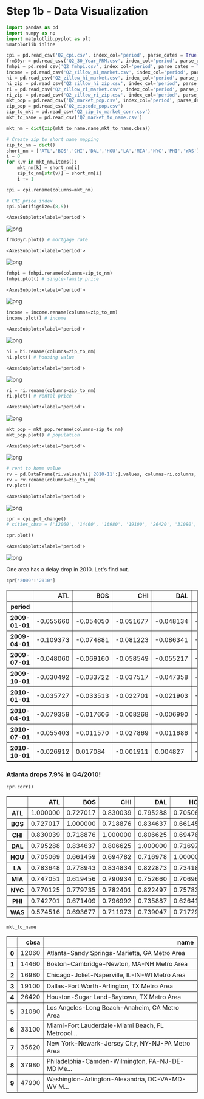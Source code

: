 # Step 1b - Data Visualization


```python
import pandas as pd
import numpy as np
import matplotlib.pyplot as plt
%matplotlib inline
```


```python
cpi = pd.read_csv('Q2_cpi.csv', index_col='period', parse_dates = True)
frm30yr = pd.read_csv('Q2_30_Year_FRM.csv', index_col='period', parse_dates = True)
fmhpi = pd.read_csv('Q2_fmhpi.csv', index_col='period', parse_dates = True)
income = pd.read_csv('Q2_zillow_mi_market.csv', index_col='period', parse_dates = True)
hi = pd.read_csv('Q2_zillow_hi_market.csv', index_col='period', parse_dates = True)
hi_zip = pd.read_csv('Q2_zillow_hi_zip.csv', index_col='period', parse_dates = True)
ri = pd.read_csv('Q2_zillow_ri_market.csv', index_col='period', parse_dates = True)
ri_zip = pd.read_csv('Q2_zillow_ri_zip.csv', index_col='period', parse_dates = True)
mkt_pop = pd.read_csv('Q2_market_pop.csv', index_col='period', parse_dates = True)
zip_pop = pd.read_csv('Q2_zipcode_pop.csv')
zip_to_mkt = pd.read_csv('Q2_zip_to_market_corr.csv')
mkt_to_name = pd.read_csv('Q2_market_to_name.csv')
```


```python
mkt_nm = dict(zip(mkt_to_name.name,mkt_to_name.cbsa))

# Create zip to short name mapping
zip_to_nm = dict()
short_nm = ['ATL','BOS','CHI','DAL','HOU','LA','MIA','NYC','PHI','WAS']
i = 0
for k,v in mkt_nm.items():
    mkt_nm[k] = short_nm[i]
    zip_to_nm[str(v)] = short_nm[i]
    i += 1

cpi = cpi.rename(columns=mkt_nm)
```


```python
# CRE price index
cpi.plot(figsize=(8,5))
```




    <AxesSubplot:xlabel='period'>




    
![png](output_4_1.png)
    



```python
frm30yr.plot() # mortgage rate
```




    <AxesSubplot:xlabel='period'>




    
![png](output_5_1.png)
    



```python
fmhpi = fmhpi.rename(columns=zip_to_nm)
fmhpi.plot() # single-family price
```




    <AxesSubplot:xlabel='period'>




    
![png](output_6_1.png)
    



```python
income = income.rename(columns=zip_to_nm)
income.plot() # income
```




    <AxesSubplot:xlabel='period'>




    
![png](output_7_1.png)
    



```python
hi = hi.rename(columns=zip_to_nm)
hi.plot() # housing value
```




    <AxesSubplot:xlabel='period'>




    
![png](output_8_1.png)
    



```python
ri = ri.rename(columns=zip_to_nm)
ri.plot() # rental price
```




    <AxesSubplot:xlabel='period'>




    
![png](output_9_1.png)
    



```python
mkt_pop = mkt_pop.rename(columns=zip_to_nm)
mkt_pop.plot() # population
```




    <AxesSubplot:xlabel='period'>




    
![png](output_10_1.png)
    



```python
# rent to home value
rv = pd.DataFrame(ri.values/hi['2010-11':].values, columns=ri.columns, index=ri.index)
rv = rv.rename(columns=zip_to_nm)
rv.plot()
```




    <AxesSubplot:xlabel='period'>




    
![png](output_11_1.png)
    



```python
cpr = cpi.pct_change()
# cities_cbsa = ['12060', '14460', '16980', '19100', '26420', '31080', '33100', '35620', '37980', '47900']
```


```python
cpr.plot()
```




    <AxesSubplot:xlabel='period'>




    
![png](output_13_1.png)
    


One area has a delay drop in 2010. Let's find out.


```python
cpr['2009':'2010']
```




<div>
<style scoped>
    .dataframe tbody tr th:only-of-type {
        vertical-align: middle;
    }

    .dataframe tbody tr th {
        vertical-align: top;
    }

    .dataframe thead th {
        text-align: right;
    }
</style>
<table border="1" class="dataframe">
  <thead>
    <tr style="text-align: right;">
      <th></th>
      <th>ATL</th>
      <th>BOS</th>
      <th>CHI</th>
      <th>DAL</th>
      <th>HOU</th>
      <th>LA</th>
      <th>MIA</th>
      <th>NYC</th>
      <th>PHI</th>
      <th>WAS</th>
    </tr>
    <tr>
      <th>period</th>
      <th></th>
      <th></th>
      <th></th>
      <th></th>
      <th></th>
      <th></th>
      <th></th>
      <th></th>
      <th></th>
      <th></th>
    </tr>
  </thead>
  <tbody>
    <tr>
      <th>2009-01-01</th>
      <td>-0.055660</td>
      <td>-0.054050</td>
      <td>-0.051677</td>
      <td>-0.048134</td>
      <td>-0.029282</td>
      <td>-0.063844</td>
      <td>-0.039228</td>
      <td>-0.045434</td>
      <td>-0.037638</td>
      <td>-0.056968</td>
    </tr>
    <tr>
      <th>2009-04-01</th>
      <td>-0.109373</td>
      <td>-0.074881</td>
      <td>-0.081223</td>
      <td>-0.086341</td>
      <td>-0.062443</td>
      <td>-0.075157</td>
      <td>-0.046660</td>
      <td>-0.073077</td>
      <td>-0.036109</td>
      <td>-0.062301</td>
    </tr>
    <tr>
      <th>2009-07-01</th>
      <td>-0.048060</td>
      <td>-0.069160</td>
      <td>-0.058549</td>
      <td>-0.055217</td>
      <td>-0.059517</td>
      <td>-0.053166</td>
      <td>-0.044719</td>
      <td>-0.059384</td>
      <td>-0.043193</td>
      <td>-0.076468</td>
    </tr>
    <tr>
      <th>2009-10-01</th>
      <td>-0.030492</td>
      <td>-0.033722</td>
      <td>-0.037517</td>
      <td>-0.047358</td>
      <td>-0.020384</td>
      <td>-0.059627</td>
      <td>-0.072512</td>
      <td>-0.022863</td>
      <td>-0.030330</td>
      <td>-0.039219</td>
    </tr>
    <tr>
      <th>2010-01-01</th>
      <td>-0.035727</td>
      <td>-0.033513</td>
      <td>-0.022701</td>
      <td>-0.021903</td>
      <td>-0.008874</td>
      <td>-0.025046</td>
      <td>-0.016265</td>
      <td>-0.025794</td>
      <td>-0.018134</td>
      <td>-0.007520</td>
    </tr>
    <tr>
      <th>2010-04-01</th>
      <td>-0.079359</td>
      <td>-0.017606</td>
      <td>-0.008268</td>
      <td>-0.006990</td>
      <td>-0.009897</td>
      <td>-0.018448</td>
      <td>-0.012072</td>
      <td>-0.011378</td>
      <td>-0.017371</td>
      <td>0.011235</td>
    </tr>
    <tr>
      <th>2010-07-01</th>
      <td>-0.055403</td>
      <td>-0.011570</td>
      <td>-0.027869</td>
      <td>-0.011686</td>
      <td>-0.003816</td>
      <td>-0.003229</td>
      <td>-0.021465</td>
      <td>0.001467</td>
      <td>-0.012627</td>
      <td>0.017132</td>
    </tr>
    <tr>
      <th>2010-10-01</th>
      <td>-0.026912</td>
      <td>0.017084</td>
      <td>-0.001911</td>
      <td>0.004827</td>
      <td>-0.000527</td>
      <td>0.004137</td>
      <td>-0.017553</td>
      <td>0.010902</td>
      <td>-0.019052</td>
      <td>0.006169</td>
    </tr>
  </tbody>
</table>
</div>



### Atlanta drops 7.9% in Q4/2010!


```python
cpr.corr()
```




<div>
<style scoped>
    .dataframe tbody tr th:only-of-type {
        vertical-align: middle;
    }

    .dataframe tbody tr th {
        vertical-align: top;
    }

    .dataframe thead th {
        text-align: right;
    }
</style>
<table border="1" class="dataframe">
  <thead>
    <tr style="text-align: right;">
      <th></th>
      <th>ATL</th>
      <th>BOS</th>
      <th>CHI</th>
      <th>DAL</th>
      <th>HOU</th>
      <th>LA</th>
      <th>MIA</th>
      <th>NYC</th>
      <th>PHI</th>
      <th>WAS</th>
    </tr>
  </thead>
  <tbody>
    <tr>
      <th>ATL</th>
      <td>1.000000</td>
      <td>0.727017</td>
      <td>0.830039</td>
      <td>0.795288</td>
      <td>0.705069</td>
      <td>0.783648</td>
      <td>0.747051</td>
      <td>0.770125</td>
      <td>0.742701</td>
      <td>0.574516</td>
    </tr>
    <tr>
      <th>BOS</th>
      <td>0.727017</td>
      <td>1.000000</td>
      <td>0.718876</td>
      <td>0.834637</td>
      <td>0.661459</td>
      <td>0.778943</td>
      <td>0.619456</td>
      <td>0.779735</td>
      <td>0.671409</td>
      <td>0.693677</td>
    </tr>
    <tr>
      <th>CHI</th>
      <td>0.830039</td>
      <td>0.718876</td>
      <td>1.000000</td>
      <td>0.806625</td>
      <td>0.694782</td>
      <td>0.834834</td>
      <td>0.790934</td>
      <td>0.782401</td>
      <td>0.796992</td>
      <td>0.711973</td>
    </tr>
    <tr>
      <th>DAL</th>
      <td>0.795288</td>
      <td>0.834637</td>
      <td>0.806625</td>
      <td>1.000000</td>
      <td>0.716978</td>
      <td>0.822873</td>
      <td>0.752660</td>
      <td>0.822497</td>
      <td>0.735887</td>
      <td>0.739047</td>
    </tr>
    <tr>
      <th>HOU</th>
      <td>0.705069</td>
      <td>0.661459</td>
      <td>0.694782</td>
      <td>0.716978</td>
      <td>1.000000</td>
      <td>0.734181</td>
      <td>0.706966</td>
      <td>0.757832</td>
      <td>0.626415</td>
      <td>0.717290</td>
    </tr>
    <tr>
      <th>LA</th>
      <td>0.783648</td>
      <td>0.778943</td>
      <td>0.834834</td>
      <td>0.822873</td>
      <td>0.734181</td>
      <td>1.000000</td>
      <td>0.822593</td>
      <td>0.808557</td>
      <td>0.874232</td>
      <td>0.792138</td>
    </tr>
    <tr>
      <th>MIA</th>
      <td>0.747051</td>
      <td>0.619456</td>
      <td>0.790934</td>
      <td>0.752660</td>
      <td>0.706966</td>
      <td>0.822593</td>
      <td>1.000000</td>
      <td>0.770168</td>
      <td>0.837755</td>
      <td>0.681249</td>
    </tr>
    <tr>
      <th>NYC</th>
      <td>0.770125</td>
      <td>0.779735</td>
      <td>0.782401</td>
      <td>0.822497</td>
      <td>0.757832</td>
      <td>0.808557</td>
      <td>0.770168</td>
      <td>1.000000</td>
      <td>0.723395</td>
      <td>0.757071</td>
    </tr>
    <tr>
      <th>PHI</th>
      <td>0.742701</td>
      <td>0.671409</td>
      <td>0.796992</td>
      <td>0.735887</td>
      <td>0.626415</td>
      <td>0.874232</td>
      <td>0.837755</td>
      <td>0.723395</td>
      <td>1.000000</td>
      <td>0.760509</td>
    </tr>
    <tr>
      <th>WAS</th>
      <td>0.574516</td>
      <td>0.693677</td>
      <td>0.711973</td>
      <td>0.739047</td>
      <td>0.717290</td>
      <td>0.792138</td>
      <td>0.681249</td>
      <td>0.757071</td>
      <td>0.760509</td>
      <td>1.000000</td>
    </tr>
  </tbody>
</table>
</div>




```python
mkt_to_name
```




<div>
<style scoped>
    .dataframe tbody tr th:only-of-type {
        vertical-align: middle;
    }

    .dataframe tbody tr th {
        vertical-align: top;
    }

    .dataframe thead th {
        text-align: right;
    }
</style>
<table border="1" class="dataframe">
  <thead>
    <tr style="text-align: right;">
      <th></th>
      <th>cbsa</th>
      <th>name</th>
    </tr>
  </thead>
  <tbody>
    <tr>
      <th>0</th>
      <td>12060</td>
      <td>Atlanta-Sandy Springs-Marietta, GA Metro Area</td>
    </tr>
    <tr>
      <th>1</th>
      <td>14460</td>
      <td>Boston-Cambridge-Newton, MA-NH Metro Area</td>
    </tr>
    <tr>
      <th>2</th>
      <td>16980</td>
      <td>Chicago-Joliet-Naperville, IL-IN-WI Metro Area</td>
    </tr>
    <tr>
      <th>3</th>
      <td>19100</td>
      <td>Dallas-Fort Worth-Arlington, TX Metro Area</td>
    </tr>
    <tr>
      <th>4</th>
      <td>26420</td>
      <td>Houston-Sugar Land-Baytown, TX Metro Area</td>
    </tr>
    <tr>
      <th>5</th>
      <td>31080</td>
      <td>Los Angeles-Long Beach-Anaheim, CA Metro Area</td>
    </tr>
    <tr>
      <th>6</th>
      <td>33100</td>
      <td>Miami-Fort Lauderdale-Miami Beach, FL Metropol...</td>
    </tr>
    <tr>
      <th>7</th>
      <td>35620</td>
      <td>New York-Newark-Jersey City, NY-NJ-PA Metro Area</td>
    </tr>
    <tr>
      <th>8</th>
      <td>37980</td>
      <td>Philadelphia-Camden-Wilmington, PA-NJ-DE-MD Me...</td>
    </tr>
    <tr>
      <th>9</th>
      <td>47900</td>
      <td>Washington-Arlington-Alexandria, DC-VA-MD-WV M...</td>
    </tr>
  </tbody>
</table>
</div>



